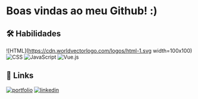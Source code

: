 
# Boas vindas ao meu Github! :)




## 🛠 Habilidades
![HTML](https://cdn.worldvectorlogo.com/logos/html-1.svg width=100x100)
![CSS](https://cdn.worldvectorlogo.com/logos/css-3.svg)
![JavaScript](https://cdn.worldvectorlogo.com/logos/javascript-1.svg)
![Vue.js](https://cdn.worldvectorlogo.com/logos/vue-9.svg)




## 🔗 Links
[![portfolio](https://img.shields.io/badge/my_portfolio-000?style=for-the-badge&logo=ko-fi&logoColor=white)](https://thiagoorrico.github.io)
[![linkedin](https://img.shields.io/badge/linkedin-0A66C2?style=for-the-badge&logo=linkedin&logoColor=white)](https://www.linkedin.com/in/thiagoorrico/)

